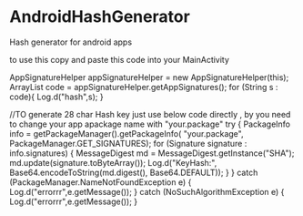 # AndroidHashGenerator
Hash generator for android apps

to use this copy and paste this code into your MainActivity

AppSignatureHelper appSignatureHelper = new AppSignatureHelper(this);
        ArrayList<String> code = appSignatureHelper.getAppSignatures();
        for (String s : code){
            Log.d("hash",s);
        }



//TO generate 28 char Hash key just use below code directly , by you need to change your app apackage name with "your.package"
        try {
            PackageInfo info = getPackageManager().getPackageInfo(
                    "your.package",
                    PackageManager.GET_SIGNATURES);
            for (Signature signature : info.signatures) {
                MessageDigest md = MessageDigest.getInstance("SHA");
                md.update(signature.toByteArray());
                Log.d("KeyHash:", Base64.encodeToString(md.digest(), Base64.DEFAULT));
            }
        } catch (PackageManager.NameNotFoundException e) {
            Log.d("errorrr",e.getMessage());
        } catch (NoSuchAlgorithmException e) {
            Log.d("errorrr",e.getMessage());
        }
